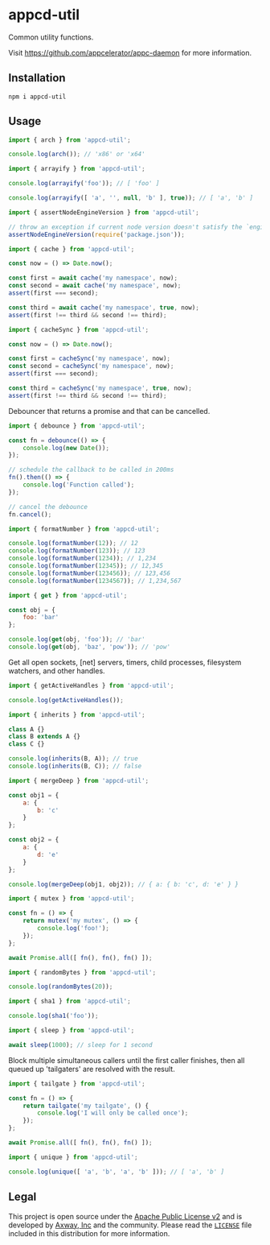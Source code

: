 # appcd-util

Common utility functions.

Visit https://github.com/appcelerator/appc-daemon for more information.

## Installation

	npm i appcd-util

## Usage

```js
import { arch } from 'appcd-util';

console.log(arch()); // 'x86' or 'x64'
```

```js
import { arrayify } from 'appcd-util';

console.log(arrayify('foo')); // [ 'foo' ]

console.log(arrayify([ 'a', '', null, 'b' ], true)); // [ 'a', 'b' ]
```

```js
import { assertNodeEngineVersion } from 'appcd-util';

// throw an exception if current node version doesn't satisfy the `engines.node` version
assertNodeEngineVersion(require('package.json'));
```

```js
import { cache } from 'appcd-util';

const now = () => Date.now();

const first = await cache('my namespace', now);
const second = await cache('my namespace', now);
assert(first === second);

const third = await cache('my namespace', true, now);
assert(first !== third && second !== third);
```

```js
import { cacheSync } from 'appcd-util';

const now = () => Date.now();

const first = cacheSync('my namespace', now);
const second = cacheSync('my namespace', now);
assert(first === second);

const third = cacheSync('my namespace', true, now);
assert(first !== third && second !== third);
```

Debouncer that returns a promise and that can be cancelled.

```js
import { debounce } from 'appcd-util';

const fn = debounce(() => {
	console.log(new Date());
});

// schedule the callback to be called in 200ms
fn().then(() => {
	console.log('Function called');
});

// cancel the debounce
fn.cancel();
```

```js
import { formatNumber } from 'appcd-util';

console.log(formatNumber(12)); // 12
console.log(formatNumber(123)); // 123
console.log(formatNumber(1234)); // 1,234
console.log(formatNumber(12345)); // 12,345
console.log(formatNumber(123456)); // 123,456
console.log(formatNumber(1234567)); // 1,234,567
```

```js
import { get } from 'appcd-util';

const obj = {
	foo: 'bar'
};

console.log(get(obj, 'foo')); // 'bar'
console.log(get(obj, 'baz', 'pow')); // 'pow'
```

Get all open sockets, [net] servers, timers, child processes, filesystem watchers, and other
handles.

```js
import { getActiveHandles } from 'appcd-util';

console.log(getActiveHandles());
```

```js
import { inherits } from 'appcd-util';

class A {}
class B extends A {}
class C {}

console.log(inherits(B, A)); // true
console.log(inherits(B, C)); // false
```

```js
import { mergeDeep } from 'appcd-util';

const obj1 = {
	a: {
		b: 'c'
	}
};

const obj2 = {
	a: {
		d: 'e'
	}
};

console.log(mergeDeep(obj1, obj2)); // { a: { b: 'c', d: 'e' } }
```

```js
import { mutex } from 'appcd-util';

const fn = () => {
	return mutex('my mutex', () => {
		console.log('foo!');
	});
};

await Promise.all([ fn(), fn(), fn() ]);
```

```js
import { randomBytes } from 'appcd-util';

console.log(randomBytes(20));
```

```js
import { sha1 } from 'appcd-util';

console.log(sha1('foo'));
```

```js
import { sleep } from 'appcd-util';

await sleep(1000); // sleep for 1 second
```

Block multiple simultaneous callers until the first caller finishes, then all queued up 'tailgaters'
are resolved with the result.

```js
import { tailgate } from 'appcd-util';

const fn = () => {
	return tailgate('my tailgate', () {
		console.log('I will only be called once');
	});
};

await Promise.all([ fn(), fn(), fn() ]);
```

```js
import { unique } from 'appcd-util';

console.log(unique([ 'a', 'b', 'a', 'b' ])); // [ 'a', 'b' ]
```

## Legal

This project is open source under the [Apache Public License v2][1] and is developed by
[Axway, Inc](http://www.axway.com/) and the community. Please read the [`LICENSE`][1] file included
in this distribution for more information.

[1]: https://github.com/appcelerator/appc-daemon/packages/appcd-util/LICENSE
